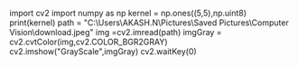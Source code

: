 import cv2
import numpy as np
kernel = np.ones((5,5),np.uint8)
print(kernel)
path = "C:\Users\AKASH.N\Pictures\Saved Pictures\Computer Vision\download.jpeg"
img =cv2.imread(path)
imgGray = cv2.cvtColor(img,cv2.COLOR_BGR2GRAY)
cv2.imshow("GrayScale",imgGray)
cv2.waitKey(0)
